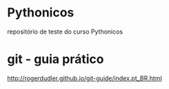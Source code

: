 # Pythonicos
repositório de teste do curso Pythonicos

# git - guia prático
http://rogerdudler.github.io/git-guide/index.pt_BR.html
